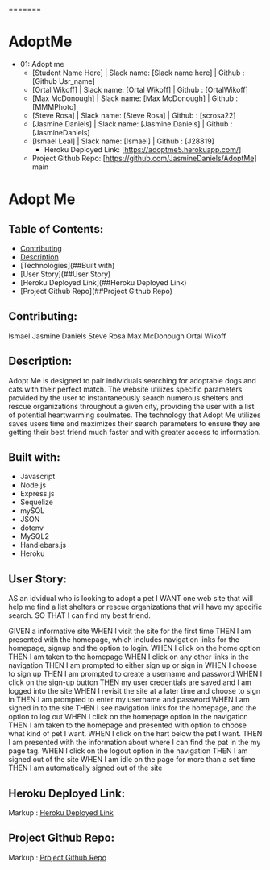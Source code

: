 
=======
# AdoptMe

  * 01: Adopt me
    * [Student Name Here] | Slack name: [Slack name here] | Github : [Github Usr_name]
    * [Ortal Wikoff] | Slack name: [Ortal Wikoff] | Github : [OrtalWikoff]
    * [Max McDonough] | Slack name: [Max McDonough] | Github : [MMMPhoto]
    * [Steve Rosa] | Slack name: [Steve Rosa] | Github : [scrosa22]
    * [Jasmine Daniels] | Slack name: [Jasmine Daniels] | Github : [JasmineDaniels]
    * [Ismael Leal] | Slack name: [Ismael] | Github : [J28819]
        * Heroku Deployed Link: [https://adoptme5.herokuapp.com/]
    * Project Github Repo: [https://github.com/JasmineDaniels/AdoptMe] main
    
# Adopt Me

## Table of Contents: 

* [Contributing](##Contributing)
* [Description](##Description)
* [Technologies](##Built with)
* [User Story](##User Story)
* [Heroku Deployed Link](##Heroku Deployed Link)
* [Project Github Repo](##Project Github Repo)


## Contributing:

Ismael
Jasmine Daniels
Steve Rosa
Max McDonough
Ortal Wikoff
 
## Description:

Adopt Me is designed to pair individuals searching for adoptable dogs and cats with their perfect match. The website utilizes specific parameters provided by the user to instantaneously search numerous shelters and rescue organizations throughout a given city, providing the user with a list of potential heartwarming soulmates. The technology that Adopt Me utilizes saves users time and maximizes their search parameters to ensure they are getting their best friend much faster and with greater access to information.

## Built with: 

* Javascript
* Node.js
* Express.js
* Sequelize
* mySQL
* JSON
* dotenv
* MySQL2
* Handlebars.js
* Heroku
 
## User Story:

AS an idvidual who is looking to adopt a pet
I WANT one web site that will help me find a list shelters or rescue organizations that will have my specific search. 
SO THAT I can find my best friend. 

GIVEN a informative site
WHEN I visit the site for the first time
THEN I am presented with the homepage, which includes navigation links for the homepage, signup and the option to login. 
WHEN I click on the home option
THEN I am taken to the homepage
WHEN I click on any other links in the navigation
THEN I am prompted to either sign up or sign in
WHEN I choose to sign up
THEN I am prompted to create a username and password
WHEN I click on the sign-up button
THEN my user credentials are saved and I am logged into the site
WHEN I revisit the site at a later time and choose to sign in
THEN I am prompted to enter my username and password
WHEN I am signed in to the site
THEN I see navigation links for the homepage, and the option to log out
WHEN I click on the homepage option in the navigation
THEN I am taken to the homepage and presented with option to choose what kind of pet I want. 
WHEN I click on the hart below the pet I want. 
THEN I am presented with the information about where I can find the pat in the my page tag. 
WHEN I click on the logout option in the navigation
THEN I am signed out of the site
WHEN I am idle on the page for more than a set time
THEN I am automatically signed out of the site

## Heroku Deployed Link:

Markup :  [Heroku Deployed Link](https://adoptme5.herokuapp.com/ "Heroku Deployed Link")

## Project Github Repo:

Markup :  [Project Github Repo](https://github.com/JasmineDaniels/AdoptMe/ "Project Github Repo")

    
